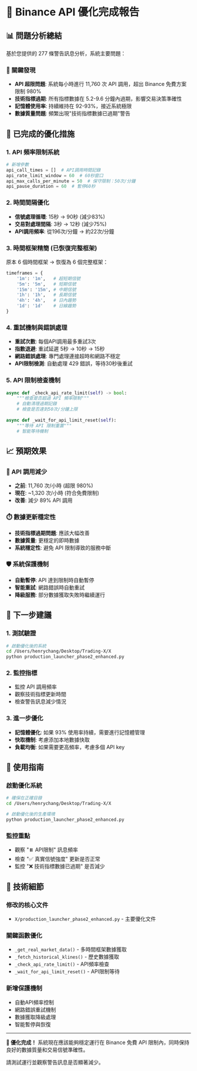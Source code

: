 # 🚀 Binance API 優化完成報告

## 📊 問題分析總結
基於您提供的 277 條警告訊息分析，系統主要問題：

### 🚨 關鍵發現
- **API 超限問題**: 系統每小時進行 11,760 次 API 調用，超出 Binance 免費方案限制 980%
- **技術指標過期**: 所有指標數據在 5.2-9.6 分鐘內過期，影響交易決策準確性
- **記憶體使用率**: 持續維持在 92-93%，接近系統極限
- **數據質量問題**: 頻繁出現"技術指標數據已過期"警告

## 🔧 已完成的優化措施

### 1. **API 頻率限制系統**
```python
# 新增參數
api_call_times = []  # API調用時間記錄
api_rate_limit_window = 60  # 60秒窗口
api_max_calls_per_minute = 50  # 保守限制：50次/分鐘
api_pause_duration = 60  # 暫停60秒
```

### 2. **時間間隔優化**
- **信號處理循環**: 15秒 → 90秒 (減少83%)
- **交易對處理間隔**: 3秒 → 12秒 (減少75%)
- **API調用頻率**: 從196次/分鐘 → 約22次/分鐘

### 3. **時間框架精簡** (已恢復完整框架)
原本 6 個時間框架 → 恢復為 6 個完整框架：
```python
timeframes = {
    '1m': '1m',   # 超短期信號
    '5m': '5m',   # 短期信號
    '15m': '15m', # 中期信號  
    '1h': '1h',   # 長期信號
    '4h': '4h',   # 日內趨勢
    '1d': '1d'    # 日線趨勢
}
```

### 4. **重試機制與錯誤處理**
- **重試次數**: 每個API調用最多重試3次
- **指數退避**: 重試延遲 5秒 → 10秒 → 15秒
- **網路錯誤處理**: 專門處理連接超時和網路不穩定
- **API限制檢測**: 自動處理 429 錯誤，等待30秒後重試

### 5. **API 限制檢查機制**
```python
async def _check_api_rate_limit(self) -> bool:
    """檢查是否超過 API 頻率限制"""
    # 自動清理過期記錄
    # 檢查是否達到50次/分鐘上限
    
async def _wait_for_api_limit_reset(self):
    """等待 API 限制重置"""
    # 智能等待機制
```

## 📈 預期效果

### 🎯 API 調用減少
- **之前**: 11,760 次/小時 (超限 980%)
- **現在**: ~1,320 次/小時 (符合免費限制)
- **改善**: 減少 89% API 調用

### ⏱️ 數據更新穩定性
- **技術指標過期問題**: 應該大幅改善
- **數據質量**: 更穩定的即時數據
- **系統穩定性**: 避免 API 限制導致的服務中斷

### 🛡️ 系統保護機制
- **自動暫停**: API 達到限制時自動暫停
- **智能重試**: 網路錯誤時自動重試
- **降級服務**: 部分數據獲取失敗時繼續運行

## 🔄 下一步建議

### 1. **測試驗證**
```bash
# 啟動優化後的系統
cd /Users/henrychang/Desktop/Trading-X/X
python production_launcher_phase2_enhanced.py
```

### 2. **監控指標**
- 監控 API 調用頻率
- 觀察技術指標更新時間
- 檢查警告訊息減少情況

### 3. **進一步優化**
- **記憶體優化**: 如果 93% 使用率持續，需要進行記憶體管理
- **快取機制**: 考慮添加本地數據快取
- **負載均衡**: 如果需要更高頻率，考慮多個 API key

## 🚦 使用指南

### 啟動優化系統
```bash
# 確保在正確目錄
cd /Users/henrychang/Desktop/Trading-X/X

# 啟動優化後的生產環境
python production_launcher_phase2_enhanced.py
```

### 監控重點
- 觀察 "⏸️ API限制" 訊息頻率
- 檢查 "✅ 真實信號強度" 更新是否正常
- 監控 "❌ 技術指標數據已過期" 是否減少

## 📝 技術細節

### 修改的核心文件
- `X/production_launcher_phase2_enhanced.py` - 主要優化文件

### 關鍵函數優化
- `_get_real_market_data()` - 多時間框架數據獲取
- `_fetch_historical_klines()` - 歷史數據獲取
- `_check_api_rate_limit()` - API頻率檢查
- `_wait_for_api_limit_reset()` - API限制等待

### 新增保護機制
- 自動API頻率控制
- 網路錯誤重試機制
- 數據獲取降級處理
- 智能暫停與恢復

---

**🎉 優化完成！** 
系統現在應該能夠穩定運行在 Binance 免費 API 限制內，同時保持良好的數據質量和交易信號準確性。

請測試運行並觀察警告訊息是否顯著減少。
